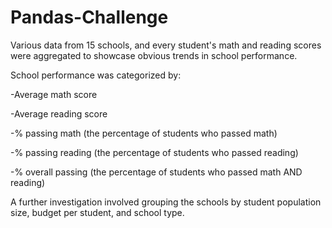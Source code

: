 # Pandas-Challenge


Various data from 15 schools, and every student's math and reading scores were aggregated to showcase obvious trends in school performance.

School performance was categorized by: 

-Average math score

-Average reading score

-% passing math (the percentage of students who passed math)

-% passing reading (the percentage of students who passed reading)

-% overall passing (the percentage of students who passed math AND reading)


A further investigation involved grouping the schools by student population size, budget per student, and school type. 
